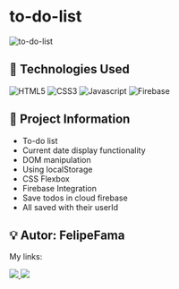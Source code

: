 # to-do-list

![to-do-list](https://github.com/user-attachments/assets/fa4636ac-6eec-4982-a40e-f8ee45cb60fc)

## :wrench: Technologies Used
![HTML5](https://img.shields.io/badge/html5-%23E34F26.svg?style=for-the-badge&logo=html5&logoColor=white)
![CSS3](https://img.shields.io/badge/css3-%231572B6.svg?style=for-the-badge&logo=css3&logoColor=white)
![Javascript](https://img.shields.io/badge/JavaScript-F7DF1E?style=for-the-badge&logo=javascript&logoColor=black)
![Firebase](https://img.shields.io/badge/firebase-ffca28?style=for-the-badge&logo=firebase&logoColor=black)

## :book: Project Information
- To-do list
- Current date display functionality
- DOM manipulation
- Using localStorage
- CSS Flexbox
- Firebase Integration
- Save todos in cloud firebase
- All saved with their userId

## :bulb:	Autor: FelipeFama
   My links:
   
   <a href="https://www.linkedin.com/in/felipe-fama/">
    <img src="https://img.shields.io/badge/LinkedIn-0077B5?style=for-the-badge&logo=linkedin&logoColor=white">
   </a> 
   
  <a href="https://github.com/lipehfama">
   <img src="https://img.shields.io/badge/GitHub-100000?style=for-the-badge&logo=github&logoColor=white">
  </a>
